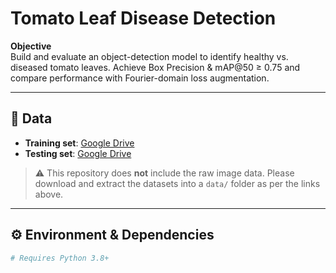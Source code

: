 # Tomato Leaf Disease Detection
**Objective**  
Build and evaluate an object-detection model to identify healthy vs. diseased tomato leaves. Achieve Box Precision & mAP@50 ≥ 0.75 and compare performance with Fourier-domain loss augmentation.

---

## 📂 Data  
- **Training set**: [Google Drive](https://drive.google.com/drive/folders/18rvdYBQjNOiY5g9KAcCqZhVu0M3UDz-R?usp=drive_link)  
- **Testing set**: [Google Drive](https://drive.google.com/drive/folders/1kU0LtrZcozzOc7dNXuqcfPXWSN36ebXv?usp=drive_link)  

> ⚠️ This repository does **not** include the raw image data. Please download and extract the datasets into a `data/` folder as per the links above.

---

## ⚙️ Environment & Dependencies

```bash
# Requires Python 3.8+
